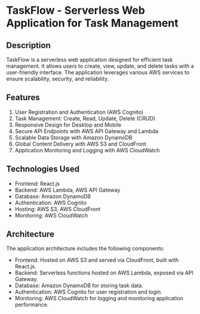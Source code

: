 # TaskFlow - Serverless Web Application for Task Management

## Description
TaskFlow is a serverless web application designed for efficient task management. It allows users to create, view, update, and delete tasks with a user-friendly interface. The application leverages various AWS services to ensure scalability, security, and reliability.

## Features
1. User Registration and Authentication (AWS Cognito)
2. Task Management: Create, Read, Update, Delete (CRUD)
3. Responsive Design for Desktop and Mobile
4. Secure API Endpoints with AWS API Gateway and Lambda
5. Scalable Data Storage with Amazon DynamoDB
6. Global Content Delivery with AWS S3 and CloudFront
7. Application Monitoring and Logging with AWS CloudWatch

## Technologies Used
- Frontend: React.js
- Backend: AWS Lambda, AWS API Gateway
- Database: Amazon DynamoDB
- Authentication: AWS Cognito
- Hosting: AWS S3, AWS CloudFront
- Monitoring: AWS CloudWatch

## Architecture
The application architecture includes the following components:
- Frontend: Hosted on AWS S3 and served via CloudFront, built with React.js.
- Backend: Serverless functions hosted on AWS Lambda, exposed via API Gateway.
- Database: Amazon DynamoDB for storing task data.
- Authentication: AWS Cognito for user registration and login.
- Monitoring: AWS CloudWatch for logging and monitoring application performance.






